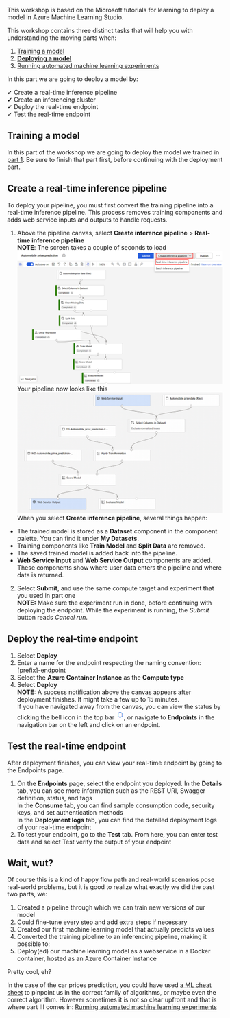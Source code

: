 This workshop is based on the Microsoft tutorials for learning to deploy a model in Azure Machine Learning Studio.

This workshop contains three distinct tasks that will help you with understanding the moving parts when:
1) [Training a model](https://github.com/OrdinaRoelant/MLStudioWorkshop/blob/master/Training%20a%20model/workshop.md)
2) [**Deploying a model**](https://github.com/OrdinaRoelant/MLStudioWorkshop/blob/master/Deploying%20a%20model/workshop.md)
3) [Running automated machine learning experiments](https://github.com/OrdinaRoelant/MLStudioWorkshop/blob/master/Running%20auto%20ML%20experiments/workshop.md)

In this part we are going to deploy a model by:

✔ Create a real-time inference pipeline  
✔ Create an inferencing cluster  
✔ Deploy the real-time endpoint  
✔ Test the real-time endpoint  

## Training a model
In this part of the workshop we are going to deploy the model we trained in [part 1](https://github.com/OrdinaRoelant/MLStudioWorkshop/blob/master/Training%20a%20model/workshop.md). Be sure to finish that part first, before continuing with the deployment part.

## Create a real-time inference pipeline  
To deploy your pipeline, you must first convert the training pipeline into a real-time inference pipeline. This process removes training components and adds web service inputs and outputs to handle requests.

1) Above the pipeline canvas, select **Create inference pipeline** > **Real-time inference pipeline**  
**NOTE**: The screen takes a couple of seconds to load  
![Result](images/create-inference-pipeline.png)  
Your pipeline now looks like this  
![Result](images/real-time-inference-pipeline.png)  
When you select **Create inference pipeline**, several things happen:
- The trained model is stored as a **Dataset** component in the component palette. You can find it under **My Datasets**.
- Training components like **Train Model** and **Split Data** are removed.
- The saved trained model is added back into the pipeline.
- **Web Service Input** and **Web Service Output** components are added. These components show where user data enters the pipeline and where data is returned.
2) Select **Submit**, and use the same compute target and experiment that you used in part one  
**NOTE:** Make sure the experiment run in done, before continuing with deploying the endpoint. While the experiment is running, the *Submit* button reads *Cancel run*.

## Deploy the real-time endpoint  
1) Select **Deploy**
2) Enter a name for the endpoint respecting the naming convention: [prefix]-endpoint
3) Select the **Azure Container Instance** as the **Compute type**
4) Select **Deploy**  
**NOTE:** A success notification above the canvas appears after deployment finishes. It might take a few up to 15 minutes.  
If you have navigated away from the canvas, you can view the status by clicking the bell icon in the top bar ![Bell](images/bell.png), or navigate to **Endpoints** in the navigation bar on the left and click on an endpoint.  

## Test the real-time endpoint  
After deployment finishes, you can view your real-time endpoint by going to the Endpoints page.  

1) On the **Endpoints** page, select the endpoint you deployed. 
In the **Details** tab, you can see more information such as the REST URI, Swagger definition, status, and tags  
In the **Consume** tab, you can find sample consumption code, security keys, and set authentication methods  
In the **Deployment logs** tab, you can find the detailed deployment logs of your real-time endpoint  
2) To test your endpoint, go to the **Test** tab. From here, you can enter test data and select Test verify the output of your endpoint  

## Wait, wut?
Of course this is a kind of happy flow path and real-world scenarios pose real-world problems, but it is good to realize what exactly we did the past two parts, we:

1) Created a pipeline through which we can train new versions of our model
2) Could fine-tune every step and add extra steps if necessary 
3) Created our first machine learning model that actually predicts values
4) Converted the training pipeline to an inferencing pipeline, making it possible to:
5) Deploy(ed) our machine learning model as a webservice in a Docker container, hosted as an Azure Container Instance  

Pretty cool, eh?  

In the case of the car prices prediction, you could have used [a ML cheat sheet](https://docs.microsoft.com/en-us/azure/machine-learning/algorithm-cheat-sheet) to pinpoint us in the correct family of algorithms, or maybe even the correct algorithm. However sometimes it is not so clear upfront and that is where part III comes in: [Running automated machine learning experiments](https://github.com/OrdinaRoelant/MLStudioWorkshop/blob/master/Running%20auto%20ML%20experiments/workshop.md)
